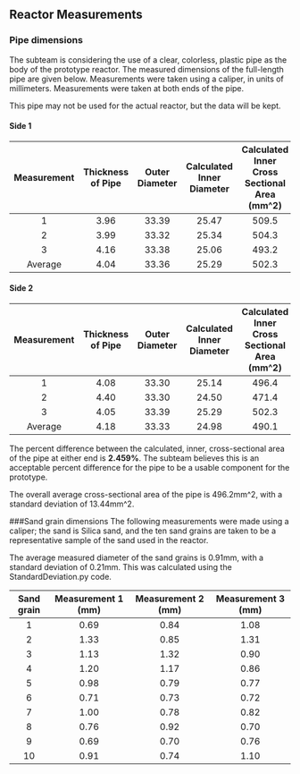 ## Reactor Measurements
### Pipe dimensions
The subteam is considering the use of a clear, colorless, plastic pipe as the body of the prototype reactor. The measured dimensions of the full-length pipe are given  below. Measurements were taken using a caliper, in units of millimeters. Measurements were taken at both ends of the pipe.

This pipe may not be used for the actual reactor, but the data will be kept.

#### Side 1
| Measurement | Thickness of Pipe | Outer Diameter | Calculated Inner Diameter | Calculated Inner Cross Sectional Area (mm^2) |
|:--:|:--:|:--:|:--:|:--:|
| 1 | 3.96 | 33.39 | 25.47 | 509.5 |
| 2 | 3.99 | 33.32 | 25.34 | 504.3 |
| 3 | 4.16 | 33.38 | 25.06 | 493.2 |
| Average | 4.04 | 33.36 | 25.29 | 502.3 |

#### Side 2
| Measurement | Thickness of Pipe | Outer Diameter | Calculated Inner Diameter | Calculated Inner Cross Sectional Area (mm^2) |
|:--:|:--:|:--:|:--:|:--:|
| 1 | 4.08 | 33.30 | 25.14 | 496.4 |
| 2 | 4.40 | 33.30 | 24.50 | 471.4 |
| 3 | 4.05 | 33.39 | 25.29 | 502.3 |
| Average | 4.18 | 33.33 | 24.98 | 490.1 |

The percent difference between the calculated, inner, cross-sectional area of the pipe at either end is **2.459%**. The subteam believes this is an acceptable percent difference for the pipe to be a usable component for the prototype.

The overall average cross-sectional area of the pipe is 496.2mm^2, with a standard deviation of 13.44mm^2.

###Sand grain dimensions
The following measurements were made using a caliper; the sand is Silica sand, and the ten sand grains are taken to be a representative sample of the sand used in the reactor.

The average measured diameter of the sand grains is 0.91mm, with a standard deviation of 0.21mm. This was calculated using the StandardDeviation.py code. 

| Sand grain | Measurement 1 (mm)| Measurement 2 (mm) | Measurement 3 (mm)|
|:----------:|:-------------:|:-------------:|:-------------:|
|1           |0.69           |0.84           |1.08           |
|2           |1.33           |0.85           |1.31           |
|3           |1.13           |1.32           |0.90           |
|4           |1.20           |1.17           |0.86           |
|5           |0.98           |0.79           |0.77           |
|6           |0.71           |0.73           |0.72           |
|7           |1.00           |0.78           |0.82           |
|8           |0.76           |0.92           |0.70           |
|9           |0.69           |0.70           |0.76           |
|10          |0.91           |0.74           |1.10           |
